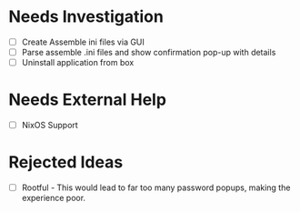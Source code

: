 # Needs Investigation
- [ ] Create Assemble ini files via GUI
- [ ] Parse assemble .ini files and show confirmation pop-up with details
- [ ] Uninstall application from box

# Needs External Help
- [ ] NixOS Support

# Rejected Ideas
- [ ] Rootful - This would lead to far too many password popups, making the experience poor.
